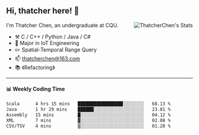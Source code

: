 ## Hi, thatcher here! :wave:

<img align="right" src="https://github-readme-stats.vercel.app/api?username=thatcherchen&title_color=333&text_color=777" alt="ThatcherChen's Stats" >

I'm Thatcher Chen, an undergraduate at CQU.

- :hammer_and_pick:  C / C++ / Python / Java / C# 
- :seedling:  Major in IoT Engineering
- :pencil2:  Spatial-Temporal Range Query
- :mailbox: thatcherchen@163.com
- :books: 《Refactoring》

---

#### :bar_chart: Weekly Coding Time

<!--START_SECTION:waka-->

```txt
Scala      4 hrs 15 mins   █████████████████░░░░░░░░   68.13 %
Java       1 hr 29 mins    ██████░░░░░░░░░░░░░░░░░░░   23.81 %
Assembly   15 mins         █░░░░░░░░░░░░░░░░░░░░░░░░   04.12 %
XML        7 mins          ▓░░░░░░░░░░░░░░░░░░░░░░░░   02.08 %
CSV/TSV    4 mins          ▒░░░░░░░░░░░░░░░░░░░░░░░░   01.28 %
```

<!--END_SECTION:waka-->
